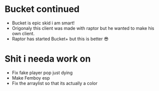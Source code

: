 # Bucket continued
* Bucket is epic skid i am smart!
* Origonaly this client was made with raptor but he wanted to make his own client.
* Raptor has started Bucket+ but this is better 😎
# Shit i needa work on
* Fix fake player pop just dying
* Make Femboy esp
* Fix the arraylist so that its actually a color
